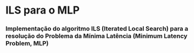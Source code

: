 # ILS para o MLP 
### Implementação do algoritmo ILS (Iterated Local Search) para a resolução do Problema da Mínima Latência (Minimum Latency Problem, MLP)
